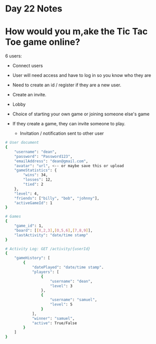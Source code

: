 # Day 22 Notes

# How would you m,ake the Tic Tac Toe game online?

6 users:
- Connect users
- User will need access and have to log in so you know who they are
- Need to create an id / register if they are a new user.
- Create an invite.

- Lobby
- Choice of starting your own game or joining someone else's game
- If they create a game, they can invite someone to play.
    - Invitation / notification sent to other user


```bash
# User document
{
    "username": "dean",
    "password": "Password123",
    "emailAddress": "dean@gmail.com",
    "avatar": "url", <-- or maybe save this or upload
    "gameStatistics": {
        "wins": 34,
        "losses": 12,
        "tied": 2
    },
    "level": 4,
    "friends": ["billy", "bob", "johnny"],
    "activeGameId": 1
}

# Games
{
    "game_id": 1,
    "board": [[X,2,3],[O,5,6],[7,8,9]],
    "lastActivity": "date/time stamp"
}

# Activity Log: GET /activity/{userId}
{
    "gameHistory": [
        {
            "datePlayed": "date/time stamp".
            "players": [
                {
                    "username": "dean",
                    "level": 3
                },
                {
                    "username": "samuel",
                    "level": 5
                }
            ],
            "winner": "samuel",
            "active": True/False
        }
    ]
}
```
